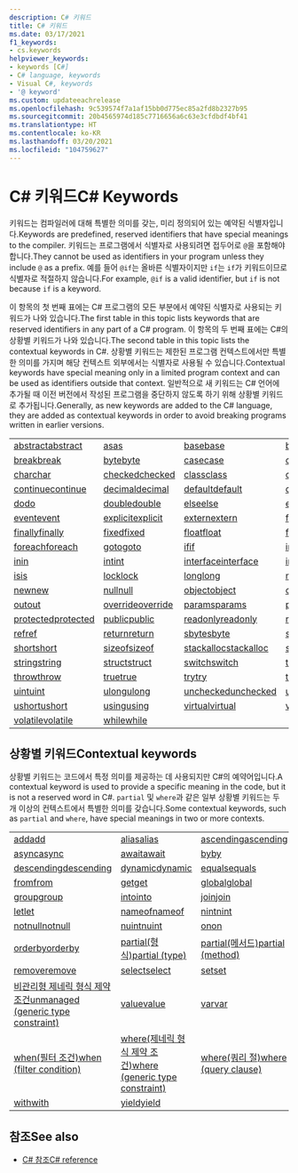 ```yaml
---
description: C# 키워드
title: C# 키워드
ms.date: 03/17/2021
f1_keywords:
- cs.keywords
helpviewer_keywords:
- keywords [C#]
- C# language, keywords
- Visual C#, keywords
- '@ keyword'
ms.custom: updateeachrelease
ms.openlocfilehash: 9c539574f7a1af15bb0d775ec85a2fd8b2327b95
ms.sourcegitcommit: 20b4565974d185c7716656a6c63e3cfdbdf4bf41
ms.translationtype: HT
ms.contentlocale: ko-KR
ms.lasthandoff: 03/20/2021
ms.locfileid: "104759627"
---
```

# <a name="c-keywords"></a><span data-ttu-id="5188e-103">C# 키워드</span><span class="sxs-lookup"><span data-stu-id="5188e-103">C# Keywords</span></span>

<span data-ttu-id="5188e-104">키워드는 컴파일러에 대해 특별한 의미를 갖는, 미리 정의되어 있는 예약된 식별자입니다.</span><span class="sxs-lookup"><span data-stu-id="5188e-104">Keywords are predefined, reserved identifiers that have special meanings to the compiler.</span></span> <span data-ttu-id="5188e-105">키워드는 프로그램에서 식별자로 사용되려면 접두어로 `@`을 포함해야 합니다.</span><span class="sxs-lookup"><span data-stu-id="5188e-105">They cannot be used as identifiers in your program unless they include `@` as a prefix.</span></span> <span data-ttu-id="5188e-106">예를 들어 `@if`는 올바른 식별자이지만 `if`는 `if`가 키워드이므로 식별자로 적절하지 않습니다.</span><span class="sxs-lookup"><span data-stu-id="5188e-106">For example, `@if` is a valid identifier, but `if` is not because `if` is a keyword.</span></span>  
  
 <span data-ttu-id="5188e-107">이 항목의 첫 번째 표에는 C# 프로그램의 모든 부분에서 예약된 식별자로 사용되는 키워드가 나와 있습니다.</span><span class="sxs-lookup"><span data-stu-id="5188e-107">The first table in this topic lists keywords that are reserved identifiers in any part of a C# program.</span></span> <span data-ttu-id="5188e-108">이 항목의 두 번째 표에는 C#의 상황별 키워드가 나와 있습니다.</span><span class="sxs-lookup"><span data-stu-id="5188e-108">The second table in this topic lists the contextual keywords in C#.</span></span> <span data-ttu-id="5188e-109">상황별 키워드는 제한된 프로그램 컨텍스트에서만 특별한 의미를 가지며 해당 컨텍스트 외부에서는 식별자로 사용될 수 있습니다.</span><span class="sxs-lookup"><span data-stu-id="5188e-109">Contextual keywords have special meaning only in a limited program context and can be used as identifiers outside that context.</span></span> <span data-ttu-id="5188e-110">일반적으로 새 키워드는 C# 언어에 추가될 때 이전 버전에서 작성된 프로그램을 중단하지 않도록 하기 위해 상황별 키워드로 추가됩니다.</span><span class="sxs-lookup"><span data-stu-id="5188e-110">Generally, as new keywords are added to the C# language, they are added as contextual keywords in order to avoid breaking programs written in earlier versions.</span></span>  
  
|||||  
|---|---|---|---|  
|[<span data-ttu-id="5188e-111">abstract</span><span class="sxs-lookup"><span data-stu-id="5188e-111">abstract</span></span>](abstract.md)|[<span data-ttu-id="5188e-112">as</span><span class="sxs-lookup"><span data-stu-id="5188e-112">as</span></span>](../operators/type-testing-and-cast.md#as-operator)|[<span data-ttu-id="5188e-113">base</span><span class="sxs-lookup"><span data-stu-id="5188e-113">base</span></span>](base.md)|[<span data-ttu-id="5188e-114">bool</span><span class="sxs-lookup"><span data-stu-id="5188e-114">bool</span></span>](../builtin-types/bool.md)|  
|[<span data-ttu-id="5188e-115">break</span><span class="sxs-lookup"><span data-stu-id="5188e-115">break</span></span>](break.md)|[<span data-ttu-id="5188e-116">byte</span><span class="sxs-lookup"><span data-stu-id="5188e-116">byte</span></span>](../builtin-types/integral-numeric-types.md)|[<span data-ttu-id="5188e-117">case</span><span class="sxs-lookup"><span data-stu-id="5188e-117">case</span></span>](switch.md)|[<span data-ttu-id="5188e-118">catch</span><span class="sxs-lookup"><span data-stu-id="5188e-118">catch</span></span>](try-catch.md)|  
|[<span data-ttu-id="5188e-119">char</span><span class="sxs-lookup"><span data-stu-id="5188e-119">char</span></span>](../builtin-types/char.md)|[<span data-ttu-id="5188e-120">checked</span><span class="sxs-lookup"><span data-stu-id="5188e-120">checked</span></span>](checked.md)|[<span data-ttu-id="5188e-121">class</span><span class="sxs-lookup"><span data-stu-id="5188e-121">class</span></span>](class.md)|[<span data-ttu-id="5188e-122">const</span><span class="sxs-lookup"><span data-stu-id="5188e-122">const</span></span>](const.md)|  
|[<span data-ttu-id="5188e-123">continue</span><span class="sxs-lookup"><span data-stu-id="5188e-123">continue</span></span>](continue.md)|[<span data-ttu-id="5188e-124">decimal</span><span class="sxs-lookup"><span data-stu-id="5188e-124">decimal</span></span>](../builtin-types/floating-point-numeric-types.md)|[<span data-ttu-id="5188e-125">default</span><span class="sxs-lookup"><span data-stu-id="5188e-125">default</span></span>](default.md)|[<span data-ttu-id="5188e-126">delegate</span><span class="sxs-lookup"><span data-stu-id="5188e-126">delegate</span></span>](../builtin-types/reference-types.md)|  
|[<span data-ttu-id="5188e-127">do</span><span class="sxs-lookup"><span data-stu-id="5188e-127">do</span></span>](do.md)|[<span data-ttu-id="5188e-128">double</span><span class="sxs-lookup"><span data-stu-id="5188e-128">double</span></span>](../builtin-types/floating-point-numeric-types.md)|[<span data-ttu-id="5188e-129">else</span><span class="sxs-lookup"><span data-stu-id="5188e-129">else</span></span>](if-else.md)|[<span data-ttu-id="5188e-130">enum</span><span class="sxs-lookup"><span data-stu-id="5188e-130">enum</span></span>](../builtin-types/enum.md)|  
|[<span data-ttu-id="5188e-131">event</span><span class="sxs-lookup"><span data-stu-id="5188e-131">event</span></span>](event.md)|[<span data-ttu-id="5188e-132">explicit</span><span class="sxs-lookup"><span data-stu-id="5188e-132">explicit</span></span>](../operators/user-defined-conversion-operators.md)|[<span data-ttu-id="5188e-133">extern</span><span class="sxs-lookup"><span data-stu-id="5188e-133">extern</span></span>](extern.md)|[<span data-ttu-id="5188e-134">false</span><span class="sxs-lookup"><span data-stu-id="5188e-134">false</span></span>](../builtin-types/bool.md)|  
|[<span data-ttu-id="5188e-135">finally</span><span class="sxs-lookup"><span data-stu-id="5188e-135">finally</span></span>](try-finally.md)|[<span data-ttu-id="5188e-136">fixed</span><span class="sxs-lookup"><span data-stu-id="5188e-136">fixed</span></span>](fixed-statement.md)|[<span data-ttu-id="5188e-137">float</span><span class="sxs-lookup"><span data-stu-id="5188e-137">float</span></span>](../builtin-types/floating-point-numeric-types.md)|[<span data-ttu-id="5188e-138">for</span><span class="sxs-lookup"><span data-stu-id="5188e-138">for</span></span>](for.md)|  
|[<span data-ttu-id="5188e-139">foreach</span><span class="sxs-lookup"><span data-stu-id="5188e-139">foreach</span></span>](foreach-in.md)|[<span data-ttu-id="5188e-140">goto</span><span class="sxs-lookup"><span data-stu-id="5188e-140">goto</span></span>](goto.md)|[<span data-ttu-id="5188e-141">if</span><span class="sxs-lookup"><span data-stu-id="5188e-141">if</span></span>](if-else.md)|[<span data-ttu-id="5188e-142">implicit</span><span class="sxs-lookup"><span data-stu-id="5188e-142">implicit</span></span>](../operators/user-defined-conversion-operators.md)|  
|[<span data-ttu-id="5188e-143">in</span><span class="sxs-lookup"><span data-stu-id="5188e-143">in</span></span>](in.md)|[<span data-ttu-id="5188e-144">int</span><span class="sxs-lookup"><span data-stu-id="5188e-144">int</span></span>](../builtin-types/integral-numeric-types.md)|[<span data-ttu-id="5188e-145">interface</span><span class="sxs-lookup"><span data-stu-id="5188e-145">interface</span></span>](interface.md)|[<span data-ttu-id="5188e-146">internal</span><span class="sxs-lookup"><span data-stu-id="5188e-146">internal</span></span>](internal.md)|
|[<span data-ttu-id="5188e-147">is</span><span class="sxs-lookup"><span data-stu-id="5188e-147">is</span></span>](is.md)|[<span data-ttu-id="5188e-148">lock</span><span class="sxs-lookup"><span data-stu-id="5188e-148">lock</span></span>](lock-statement.md)|[<span data-ttu-id="5188e-149">long</span><span class="sxs-lookup"><span data-stu-id="5188e-149">long</span></span>](../builtin-types/integral-numeric-types.md)|[<span data-ttu-id="5188e-150">namespace</span><span class="sxs-lookup"><span data-stu-id="5188e-150">namespace</span></span>](namespace.md)|
|[<span data-ttu-id="5188e-151">new</span><span class="sxs-lookup"><span data-stu-id="5188e-151">new</span></span>](../operators/new-operator.md)|[<span data-ttu-id="5188e-152">null</span><span class="sxs-lookup"><span data-stu-id="5188e-152">null</span></span>](null.md)|[<span data-ttu-id="5188e-153">object</span><span class="sxs-lookup"><span data-stu-id="5188e-153">object</span></span>](../builtin-types/reference-types.md)|[<span data-ttu-id="5188e-154">operator</span><span class="sxs-lookup"><span data-stu-id="5188e-154">operator</span></span>](../operators/operator-overloading.md)|
|[<span data-ttu-id="5188e-155">out</span><span class="sxs-lookup"><span data-stu-id="5188e-155">out</span></span>](out.md)|[<span data-ttu-id="5188e-156">override</span><span class="sxs-lookup"><span data-stu-id="5188e-156">override</span></span>](override.md)|[<span data-ttu-id="5188e-157">params</span><span class="sxs-lookup"><span data-stu-id="5188e-157">params</span></span>](params.md)|[<span data-ttu-id="5188e-158">private</span><span class="sxs-lookup"><span data-stu-id="5188e-158">private</span></span>](private.md)|
|[<span data-ttu-id="5188e-159">protected</span><span class="sxs-lookup"><span data-stu-id="5188e-159">protected</span></span>](protected.md)|[<span data-ttu-id="5188e-160">public</span><span class="sxs-lookup"><span data-stu-id="5188e-160">public</span></span>](public.md)|[<span data-ttu-id="5188e-161">readonly</span><span class="sxs-lookup"><span data-stu-id="5188e-161">readonly</span></span>](readonly.md)|[<span data-ttu-id="5188e-162">record</span><span class="sxs-lookup"><span data-stu-id="5188e-162">record</span></span>](../../programming-guide/classes-and-structs/records.md)|
|[<span data-ttu-id="5188e-163">ref</span><span class="sxs-lookup"><span data-stu-id="5188e-163">ref</span></span>](ref.md)|[<span data-ttu-id="5188e-164">return</span><span class="sxs-lookup"><span data-stu-id="5188e-164">return</span></span>](return.md)|[<span data-ttu-id="5188e-165">sbyte</span><span class="sxs-lookup"><span data-stu-id="5188e-165">sbyte</span></span>](../builtin-types/integral-numeric-types.md)|[<span data-ttu-id="5188e-166">sealed</span><span class="sxs-lookup"><span data-stu-id="5188e-166">sealed</span></span>](sealed.md)|
|[<span data-ttu-id="5188e-167">short</span><span class="sxs-lookup"><span data-stu-id="5188e-167">short</span></span>](../builtin-types/integral-numeric-types.md)|[<span data-ttu-id="5188e-168">sizeof</span><span class="sxs-lookup"><span data-stu-id="5188e-168">sizeof</span></span>](../operators/sizeof.md)|[<span data-ttu-id="5188e-169">stackalloc</span><span class="sxs-lookup"><span data-stu-id="5188e-169">stackalloc</span></span>](../operators/stackalloc.md)|[<span data-ttu-id="5188e-170">static</span><span class="sxs-lookup"><span data-stu-id="5188e-170">static</span></span>](static.md)|
|[<span data-ttu-id="5188e-171">string</span><span class="sxs-lookup"><span data-stu-id="5188e-171">string</span></span>](../builtin-types/reference-types.md)|[<span data-ttu-id="5188e-172">struct</span><span class="sxs-lookup"><span data-stu-id="5188e-172">struct</span></span>](../builtin-types/struct.md)|[<span data-ttu-id="5188e-173">switch</span><span class="sxs-lookup"><span data-stu-id="5188e-173">switch</span></span>](switch.md)|[<span data-ttu-id="5188e-174">this</span><span class="sxs-lookup"><span data-stu-id="5188e-174">this</span></span>](this.md)|
|[<span data-ttu-id="5188e-175">throw</span><span class="sxs-lookup"><span data-stu-id="5188e-175">throw</span></span>](throw.md)|[<span data-ttu-id="5188e-176">true</span><span class="sxs-lookup"><span data-stu-id="5188e-176">true</span></span>](../builtin-types/bool.md)|[<span data-ttu-id="5188e-177">try</span><span class="sxs-lookup"><span data-stu-id="5188e-177">try</span></span>](try-catch.md)|[<span data-ttu-id="5188e-178">typeof</span><span class="sxs-lookup"><span data-stu-id="5188e-178">typeof</span></span>](../operators/type-testing-and-cast.md#typeof-operator)|
|[<span data-ttu-id="5188e-179">uint</span><span class="sxs-lookup"><span data-stu-id="5188e-179">uint</span></span>](../builtin-types/integral-numeric-types.md)|[<span data-ttu-id="5188e-180">ulong</span><span class="sxs-lookup"><span data-stu-id="5188e-180">ulong</span></span>](../builtin-types/integral-numeric-types.md)|[<span data-ttu-id="5188e-181">unchecked</span><span class="sxs-lookup"><span data-stu-id="5188e-181">unchecked</span></span>](unchecked.md)|[<span data-ttu-id="5188e-182">unsafe</span><span class="sxs-lookup"><span data-stu-id="5188e-182">unsafe</span></span>](unsafe.md)|
|[<span data-ttu-id="5188e-183">ushort</span><span class="sxs-lookup"><span data-stu-id="5188e-183">ushort</span></span>](../builtin-types/integral-numeric-types.md)|[<span data-ttu-id="5188e-184">using</span><span class="sxs-lookup"><span data-stu-id="5188e-184">using</span></span>](using.md)|[<span data-ttu-id="5188e-185">virtual</span><span class="sxs-lookup"><span data-stu-id="5188e-185">virtual</span></span>](virtual.md)|[<span data-ttu-id="5188e-186">void</span><span class="sxs-lookup"><span data-stu-id="5188e-186">void</span></span>](../builtin-types/void.md)|
|[<span data-ttu-id="5188e-187">volatile</span><span class="sxs-lookup"><span data-stu-id="5188e-187">volatile</span></span>](volatile.md)|[<span data-ttu-id="5188e-188">while</span><span class="sxs-lookup"><span data-stu-id="5188e-188">while</span></span>](while.md)|

## <a name="contextual-keywords"></a><span data-ttu-id="5188e-189">상황별 키워드</span><span class="sxs-lookup"><span data-stu-id="5188e-189">Contextual keywords</span></span>

 <span data-ttu-id="5188e-190">상황별 키워드는 코드에서 특정 의미를 제공하는 데 사용되지만 C#의 예약어입니다.</span><span class="sxs-lookup"><span data-stu-id="5188e-190">A contextual keyword is used to provide a specific meaning in the code, but it is not a reserved word in C#.</span></span> <span data-ttu-id="5188e-191">`partial` 및 `where`과 같은 일부 상황별 키워드는 두 개 이상의 컨텍스트에서 특별한 의미를 갖습니다.</span><span class="sxs-lookup"><span data-stu-id="5188e-191">Some contextual keywords, such as `partial` and `where`, have special meanings in two or more contexts.</span></span>  
  
||||  
|---|---|---|  
|[<span data-ttu-id="5188e-192">add</span><span class="sxs-lookup"><span data-stu-id="5188e-192">add</span></span>](add.md)|[<span data-ttu-id="5188e-193">alias</span><span class="sxs-lookup"><span data-stu-id="5188e-193">alias</span></span>](extern-alias.md)|[<span data-ttu-id="5188e-194">ascending</span><span class="sxs-lookup"><span data-stu-id="5188e-194">ascending</span></span>](ascending.md)|
|[<span data-ttu-id="5188e-195">async</span><span class="sxs-lookup"><span data-stu-id="5188e-195">async</span></span>](async.md)|[<span data-ttu-id="5188e-196">await</span><span class="sxs-lookup"><span data-stu-id="5188e-196">await</span></span>](../operators/await.md)|[<span data-ttu-id="5188e-197">by</span><span class="sxs-lookup"><span data-stu-id="5188e-197">by</span></span>](by.md)|
|[<span data-ttu-id="5188e-198">descending</span><span class="sxs-lookup"><span data-stu-id="5188e-198">descending</span></span>](descending.md)|[<span data-ttu-id="5188e-199">dynamic</span><span class="sxs-lookup"><span data-stu-id="5188e-199">dynamic</span></span>](../builtin-types/reference-types.md)|[<span data-ttu-id="5188e-200">equals</span><span class="sxs-lookup"><span data-stu-id="5188e-200">equals</span></span>](equals.md)|
|[<span data-ttu-id="5188e-201">from</span><span class="sxs-lookup"><span data-stu-id="5188e-201">from</span></span>](from-clause.md)|[<span data-ttu-id="5188e-202">get</span><span class="sxs-lookup"><span data-stu-id="5188e-202">get</span></span>](get.md)|[<span data-ttu-id="5188e-203">global</span><span class="sxs-lookup"><span data-stu-id="5188e-203">global</span></span>](../operators/namespace-alias-qualifier.md)|
|[<span data-ttu-id="5188e-204">group</span><span class="sxs-lookup"><span data-stu-id="5188e-204">group</span></span>](group-clause.md)|[<span data-ttu-id="5188e-205">into</span><span class="sxs-lookup"><span data-stu-id="5188e-205">into</span></span>](into.md)|[<span data-ttu-id="5188e-206">join</span><span class="sxs-lookup"><span data-stu-id="5188e-206">join</span></span>](join-clause.md)|
|[<span data-ttu-id="5188e-207">let</span><span class="sxs-lookup"><span data-stu-id="5188e-207">let</span></span>](let-clause.md)|[<span data-ttu-id="5188e-208">nameof</span><span class="sxs-lookup"><span data-stu-id="5188e-208">nameof</span></span>](../operators/nameof.md)|[<span data-ttu-id="5188e-209">nint</span><span class="sxs-lookup"><span data-stu-id="5188e-209">nint</span></span>](../builtin-types/nint-nuint.md)|
|[<span data-ttu-id="5188e-210">notnull</span><span class="sxs-lookup"><span data-stu-id="5188e-210">notnull</span></span>](../../programming-guide/generics/constraints-on-type-parameters.md#notnull-constraint)|[<span data-ttu-id="5188e-211">nuint</span><span class="sxs-lookup"><span data-stu-id="5188e-211">nuint</span></span>](../builtin-types/nint-nuint.md)|[<span data-ttu-id="5188e-212">on</span><span class="sxs-lookup"><span data-stu-id="5188e-212">on</span></span>](on.md)|
|[<span data-ttu-id="5188e-213">orderby</span><span class="sxs-lookup"><span data-stu-id="5188e-213">orderby</span></span>](orderby-clause.md)|[<span data-ttu-id="5188e-214">partial(형식)</span><span class="sxs-lookup"><span data-stu-id="5188e-214">partial (type)</span></span>](partial-type.md)|[<span data-ttu-id="5188e-215">partial(메서드)</span><span class="sxs-lookup"><span data-stu-id="5188e-215">partial (method)</span></span>](partial-method.md)|
|[<span data-ttu-id="5188e-216">remove</span><span class="sxs-lookup"><span data-stu-id="5188e-216">remove</span></span>](remove.md)|[<span data-ttu-id="5188e-217">select</span><span class="sxs-lookup"><span data-stu-id="5188e-217">select</span></span>](select-clause.md)|[<span data-ttu-id="5188e-218">set</span><span class="sxs-lookup"><span data-stu-id="5188e-218">set</span></span>](set.md)|
|[<span data-ttu-id="5188e-219">비관리형 제네릭 형식 제약 조건</span><span class="sxs-lookup"><span data-stu-id="5188e-219">unmanaged (generic type constraint)</span></span>](../../programming-guide/generics/constraints-on-type-parameters.md#unmanaged-constraint)|[<span data-ttu-id="5188e-220">value</span><span class="sxs-lookup"><span data-stu-id="5188e-220">value</span></span>](value.md)|[<span data-ttu-id="5188e-221">var</span><span class="sxs-lookup"><span data-stu-id="5188e-221">var</span></span>](var.md)|
|[<span data-ttu-id="5188e-222">when(필터 조건)</span><span class="sxs-lookup"><span data-stu-id="5188e-222">when (filter condition)</span></span>](when.md)|[<span data-ttu-id="5188e-223">where(제네릭 형식 제약 조건)</span><span class="sxs-lookup"><span data-stu-id="5188e-223">where (generic type constraint)</span></span>](where-generic-type-constraint.md)|[<span data-ttu-id="5188e-224">where(쿼리 절)</span><span class="sxs-lookup"><span data-stu-id="5188e-224">where (query clause)</span></span>](where-clause.md)|
|[<span data-ttu-id="5188e-225">with</span><span class="sxs-lookup"><span data-stu-id="5188e-225">with</span></span>](../operators/with-expression.md)|[<span data-ttu-id="5188e-226">yield</span><span class="sxs-lookup"><span data-stu-id="5188e-226">yield</span></span>](yield.md)||

## <a name="see-also"></a><span data-ttu-id="5188e-227">참조</span><span class="sxs-lookup"><span data-stu-id="5188e-227">See also</span></span>

- [<span data-ttu-id="5188e-228">C# 참조</span><span class="sxs-lookup"><span data-stu-id="5188e-228">C# reference</span></span>](../index.md)
